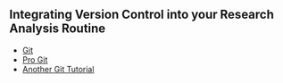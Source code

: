 Integrating Version Control into your Research Analysis Routine
-

* [Git](http://git-scm.com)
* [Pro Git](http://git-scm.com/book)
* [Another Git Tutorial](http://nyuccl.org/pages/GitTutorial)
